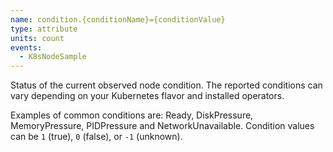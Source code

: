 ```yaml
---
name: condition.{conditionName}={conditionValue} 
type: attribute
units: count
events:
  - K8sNodeSample
---
```


Status of the current observed node condition. The reported conditions can vary depending on your Kubernetes flavor and installed operators.

Examples of common conditions are: Ready, DiskPressure, MemoryPressure, PIDPressure and NetworkUnavailable.  Condition values can be `1` (true), `0` (false), or `-1` (unknown).